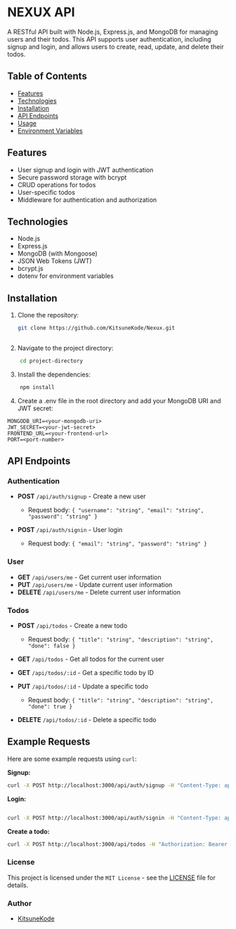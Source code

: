 # NEXUX API

A RESTful API built with Node.js, Express.js, and MongoDB for managing users and their todos. This API supports user authentication, including signup and login, and allows users to create, read, update, and delete their todos.

## Table of Contents

- [Features](#features)
- [Technologies](#technologies)
- [Installation](#installation)
- [API Endpoints](#api-endpoints)
- [Usage](#usage)
- [Environment Variables](#environment-variables)

## Features

- User signup and login with JWT authentication
- Secure password storage with bcrypt
- CRUD operations for todos
- User-specific todos
- Middleware for authentication and authorization

## Technologies

- Node.js
- Express.js
- MongoDB (with Mongoose)
- JSON Web Tokens (JWT)
- bcrypt.js
- dotenv for environment variables

## Installation

1. Clone the repository:

   ```bash
   git clone https://github.com/KitsuneKode/Nexux.git
    
    ```

2. Navigate to the project directory:

```bash
    cd project-directory
```

3. Install the dependencies:

```bash
    npm install
```

4. Create a .env file in the root directory and add your MongoDB URI and JWT secret:

```env
MONGODB_URI=<your-mongodb-uri>
JWT_SECRET=<your-jwt-secret>
FRONTEND_URL=<your-frontend-url>
PORT=<port-number>
```


## API Endpoints

### Authentication

- **POST** `/api/auth/signup` - Create a new user
  - Request body: `{ "username": "string", "email": "string", "password": "string" }`
  
- **POST** `/api/auth/signin` - User login
  - Request body: `{ "email": "string", "password": "string" }`

### User

- **GET** `/api/users/me` - Get current user information
- **PUT** `/api/users/me` - Update current user information
- **DELETE** `/api/users/me` - Delete current user information

### Todos

- **POST** `/api/todos` - Create a new todo
  - Request body: `{ "title": "string", "description": "string", "done": false }`
  
- **GET** `/api/todos` - Get all todos for the current user

- **GET** `/api/todos/:id` - Get a specific todo by ID

- **PUT** `/api/todos/:id` - Update a specific todo
  - Request body: `{ "title": "string", "description": "string", "done": true }`
  
- **DELETE** `/api/todos/:id` - Delete a specific todo

## Example Requests

Here are some example requests using `curl`:

**Signup:**
```bash
curl -X POST http://localhost:3000/api/auth/signup -H "Content-Type: application/json" -d '{"username": "testuser", "email": "test@example.com", "password": "password123"}'
```

**Login:**
```bash

curl -X POST http://localhost:3000/api/auth/signin -H "Content-Type: application/json" -d '{"email": "test@example.com", "password": "password123"}'
```
**Create a todo:**
```bash
curl -X POST http://localhost:3000/api/todos -H "Authorization: Bearer <your-jwt-token>" -H "Content-Type: application/json" -d '{"title": "New Todo", "description": "Todo description", "done": false}'
```



### License
This project is licensed under the `MIT License` - see the [LICENSE](LICENSE) file for details.


### Author
- [KitsuneKode](https://github.com/KitsuneKode)